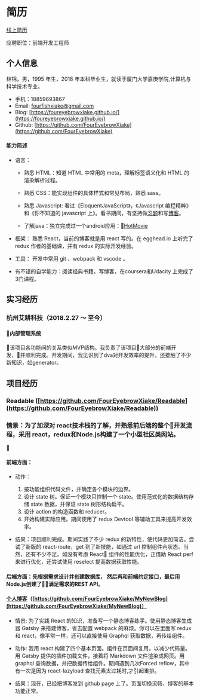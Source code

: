 # 简历
[线上简历](https://github.com/FourEyebrowXiake/JianLi/blob/master/README.md)

应聘职位：前端开发工程师

## 个人信息

林锦，男，1995 年生，2018 年本科毕业生，就读于厦门大学嘉庚学院,计算机与科学技术专业。

* 手机：18859693867
* Email: fourfishxiake@gmail.com
* Blog: [https://foureyebrowxiake.github.io/](https://foureyebrowxiake.github.io/)
* Github: [https://github.com/FourEyebrowXiake](https://github.com/FourEyebrowXiake)

#### 能力简述

- 语言：

  - 熟悉 HTML：知道 HTML 中常用的 meta，理解标签语义化和 HTML 的渲染解析过程。

  - 熟悉 CSS：能实现组件的具体样式和常见布局，熟悉 sass。

  - 熟悉 Javascript: 看过《EloquentJavaScript》，《Javascript 编程精粹》和《你不知道的 javascript 上》。看书期间，有坚持做[习题](https://github.com/FourEyebrowXiake/Eloquent-JavaScript-Exercise)和写[博客](http://foureyebrowxiake.github.io/)。
  - 了解java：独立完成过一个android应用：[HotMovie](https://github.com/FourEyebrowXiake/HotMovie)

- 框架： 熟悉 React，当前的博客就是用 react 写的。在 egghead.io 上听完了 redux 作者的基础课，并有 redux 的实际开发经验。
- 工具： 开发中常用 git 、webpack 和 vscode 。
- 有不错的自学能力：阅读经典书籍，写博客，在coursera和Udacity 上完成了3门课程。

## 实习经历
### 杭州艾耕科技（2018.2.27 ～ 至今）
#### 内部管理系统
该项目各功能间的关系类似MVP结构。我负责了该项目大部分的前端开发，并顺利完成。开发期间，我见识到了dva对开发效率的提升，还接触了不少新知识，如generator。

## 项目经历

### Readable ([https://github.com/FourEyebrowXiake/Readable](https://github.com/FourEyebrowXiake/Readable))

### 情景：为了加深对 react技术栈的了解，并熟悉前后端的整个开发流程，采用 react，redux和Node.js构建了一个小型社区类网站。

#### 前端方面：
* 动作： 
	1. 按功能组织代码文件，并确定各个模块的边界。
	2. 设计 state 树。保证一个模块只控制一个 state。使用范式化的数据结构存储 state 数据，并保证 state 树形结构扁平。 
	3. 设计 action 的构造函数和 reducer。 
	4. 开始构建实际应用。期间使用了 redux Devtool 等辅助工具来提高开发效率。

* 结果：项目顺利完成。期间实践了不少 redux 的新特性，使代码更加简洁。尝试了新版的 react-route，get 到了新技能，如通过 url 控制组件內状态。当然，还有不少不足。如没有考虑 React 组件的性能优化，正借助 React perf 来进行优化，还尝试使用 reselect 提高数据获取性能。

#### 后端方面：先根据需求设计并创建数据库， 然后再和前端约定接口，最后用Node.js创建了满足需求的REST API。


#### [个人博客](https://foureyebrowxiake.github.io/)（[https://github.com/FourEyebrowXiake/MyNewBlog](https://github.com/FourEyebrowXiake/MyNewBlog)）

* 情景: 为了实践 React 的知识，准备写一个静态博客练手。使用静态博客生成器 Gatsby 来搭建博客，省去配置 webpack 的麻烦。你可以在里面写 redux 和 react，像平常一样，还可以直接使用 Graphql 获取数据，再传给组件。

* 动作: 我用 react 构建了四个基本页面。组件在页面间复用，以减少代码量。用 Gatsby 提供的插件加载文件，接着将 Markdown 文件渲染成网页。用 graphql 查询数据，并把数据传给组件。期间遇到几次Forced reflow，其中有一次是因为 react-lazyload 查找元素太过耗时,才引起重排。

* 结果：现在，已经把博客发到 github page 上了。页面切换流畅，博客的基本功能正常。

